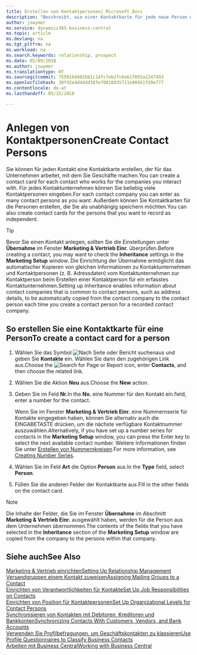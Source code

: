 ```yaml
---
title: Erstellen von Kontaktpersonen| Microsoft Docs
description: "Beschreibt, wie einer Kontaktkarte für jede neue Person oder potentielle neuen Kunden erstellt wird, mit dem Sie eine Geschäftsbeziehung haben."
author: jswymer
ms.service: dynamics365-business-central
ms.topic: article
ms.devlang: na
ms.tgt_pltfrm: na
ms.workload: na
ms.search.keywords: relationship, prospect
ms.date: 05/09/2018
ms.author: jswymer
ms.translationtype: HT
ms.sourcegitcommit: 75501b9402bb1c14fcfeb2fc6e61f055a2247493
ms.openlocfilehash: 38f42e4d44dd38fe70816035711e00561fd9e777
ms.contentlocale: de-at
ms.lasthandoff: 05/15/2018

---
```

# <a name="create-contact-persons"></a><span data-ttu-id="6e075-103">Anlegen von Kontaktpersonen</span><span class="sxs-lookup"><span data-stu-id="6e075-103">Create Contact Persons</span></span>
<span data-ttu-id="6e075-104">Sie können für jeden Kontakt eine Kontaktkarte erstellen, der für das Unternehmen arbeitet, mit dem Sie Geschäfte machen.</span><span class="sxs-lookup"><span data-stu-id="6e075-104">You can create a contact card for each contact who works for the companies you interact with.</span></span> <span data-ttu-id="6e075-105">Für jedes Kontaktunternehmen können Sie beliebig viele Kontaktpersonen eingeben.</span><span class="sxs-lookup"><span data-stu-id="6e075-105">For each contact company you can enter as many contact persons as you want.</span></span> <span data-ttu-id="6e075-106">Außerdem können Sie Kontaktkarten für die Personen erstellen, die Sie als unabhängig speichern möchten.</span><span class="sxs-lookup"><span data-stu-id="6e075-106">You can also create contact cards for the persons that you want to record as independent.</span></span>

> [!TIP]  
>   <span data-ttu-id="6e075-107">Bevor Sie einen Kontakt anlegen, sollten Sie die Einstellungen unter **Übernahme** im Fenster **Marketing & Vertrieb Einr.** überprüfen.</span><span class="sxs-lookup"><span data-stu-id="6e075-107">Before creating a contact, you may want to check the **Inheritance** settings in the **Marketing Setup** window.</span></span> <span data-ttu-id="6e075-108">Die Einrichtung der Übernahme ermöglicht das automatischer Kopieren von gleichen Informationen zu Kontaktunternehmen und Kontaktpersonen (z. B. Adressdaten) vom Kontaktunternehmen zur Kontaktperson beim Erstellen einer Kontaktperson für ein erfasstes Kontaktunternehmen.</span><span class="sxs-lookup"><span data-stu-id="6e075-108">Setting up inheritance enables information about contact companies that is common to contact persons, such as address details, to be automatically copied from the contact company to the contact person each time you create a contact person for a recorded contact company.</span></span>

## <a name="to-create-a-contact-card-for-a-person"></a><span data-ttu-id="6e075-109">So erstellen Sie eine Kontaktkarte für eine Person</span><span class="sxs-lookup"><span data-stu-id="6e075-109">To create a contact card for a person</span></span>
1. <span data-ttu-id="6e075-110">Wählen Sie das Symbol ![Nach Seite oder Bericht suchen](media/ui-search/search_small.png "Nach Seite oder Bericht suchen")aus und geben Sie **Kontakte** ein. Wählen Sie dann den zugehörigen Link aus.</span><span class="sxs-lookup"><span data-stu-id="6e075-110">Choose the ![Search for Page or Report](media/ui-search/search_small.png "Search for Page or Report icon") icon, enter **Contacts**, and then choose the related link.</span></span>
2. <span data-ttu-id="6e075-111">Wählen Sie die Aktion **Neu** aus.</span><span class="sxs-lookup"><span data-stu-id="6e075-111">Choose the **New** action.</span></span>
3. <span data-ttu-id="6e075-112">Geben Sie im Feld **Nr.**</span><span class="sxs-lookup"><span data-stu-id="6e075-112">In the **No.**</span></span> <span data-ttu-id="6e075-113">eine Nummer für den Kontakt ein.</span><span class="sxs-lookup"><span data-stu-id="6e075-113">field, enter a number for the contact.</span></span>

    <span data-ttu-id="6e075-114">Wenn Sie im Fenster **Marketing & Vertrieb Einr.** eine Nummernserie für Kontakte eingegeben haben, können Sie alternativ auch die EINGABETASTE drücken, um die nächste verfügbare Kontaktnummer auszuwählen.</span><span class="sxs-lookup"><span data-stu-id="6e075-114">Alternatively, if you have set up a number series for contacts in the **Marketing Setup** window, you can press the Enter key to select the next available contact number.</span></span> <span data-ttu-id="6e075-115">Weitere Informationen finden Sie unter [Erstellen von Nummernkreisen](ui-create-number-series.md).</span><span class="sxs-lookup"><span data-stu-id="6e075-115">For more information, see [Creating Number Series](ui-create-number-series.md).</span></span>
4. <span data-ttu-id="6e075-116">Wählen Sie im Feld **Art** die Option **Person** aus.</span><span class="sxs-lookup"><span data-stu-id="6e075-116">In the **Type** field, select **Person**.</span></span>
5. <span data-ttu-id="6e075-117">Füllen Sie die anderen Felder der Kontaktkarte aus.</span><span class="sxs-lookup"><span data-stu-id="6e075-117">Fill in the other fields on the contact card.</span></span>

> [!NOTE]  
>   <span data-ttu-id="6e075-118">Die Inhalte der Felder, die Sie im Fenster **Übernahme** im Abschnitt **Marketing & Vertrieb Einr.** ausgewählt haben, werden für die Person aus dem Unternehmen übernommen.</span><span class="sxs-lookup"><span data-stu-id="6e075-118">The contents of the fields that you have selected in the **Inheritance** section of the **Marketing Setup** window are copied from the company to the persons within that company.</span></span>

## <a name="see-also"></a><span data-ttu-id="6e075-119">Siehe auch</span><span class="sxs-lookup"><span data-stu-id="6e075-119">See Also</span></span>
[<span data-ttu-id="6e075-120">Marketing & Vertrieb einrichten</span><span class="sxs-lookup"><span data-stu-id="6e075-120">Setting Up Relationship Management</span></span>](marketing-setup-marketing.md)  
[<span data-ttu-id="6e075-121">Versandgruppen einem Kontakt zuweisen</span><span class="sxs-lookup"><span data-stu-id="6e075-121">Assigning Mailing Groups to a Contact</span></span>](marketing-mailing-groups.md#AssignMailGroupContact)  
[<span data-ttu-id="6e075-122">Einrichten von Verantwortlichkeiten für Kontakte</span><span class="sxs-lookup"><span data-stu-id="6e075-122">Set Up Job Responsibilities on Contacts</span></span>](marketing-job-responsibilities.md)  
[<span data-ttu-id="6e075-123">Einrichten von Position für Kontaktpersonen</span><span class="sxs-lookup"><span data-stu-id="6e075-123">Set Up Organizational Levels for Contact Persons</span></span>](marketing-organizational-levels.md)  
[<span data-ttu-id="6e075-124">Synchronisieren von Kontakten mit Debitoren, Kreditoren und Bankkonten</span><span class="sxs-lookup"><span data-stu-id="6e075-124">Synchronizing Contacts With Customers, Vendors, and Bank Accounts</span></span>](marketing-synchronize-contacts-customers-vendors-bank-accounts.md)  
[<span data-ttu-id="6e075-125">Verwenden Sie Profilbefragungen, um Geschäftskontakten zu klassieren</span><span class="sxs-lookup"><span data-stu-id="6e075-125">Use Profile Questionnaires to Classify Business Contacts</span></span>](marketing-create-contact-profile-questionnaire.md)  
[<span data-ttu-id="6e075-126">Arbeiten mit  Business Central</span><span class="sxs-lookup"><span data-stu-id="6e075-126">Working with Business Central</span></span>](ui-work-product.md)  

